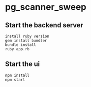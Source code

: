 # pg_scanner_sweep

## Start the backend server
```
install ruby version
gem install bundler
bundle install
ruby app.rb
```

## Start the ui
```
npm install
npm start
```
